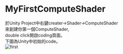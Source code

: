 # MyFirstComputeShader
於Unity Project中右鍵creater->Shader->ComputeShader  
來創建你第一個ComputeShader,  
double click開啟coding頁面。  
下圖為Unity中初始的code。  
![first](http://imgur.com/Aa4acQX.jpg)
